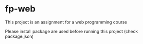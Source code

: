 # fp-web

This project is an assignment for a web programming course

Please install package are used before running this project (check package.json)
